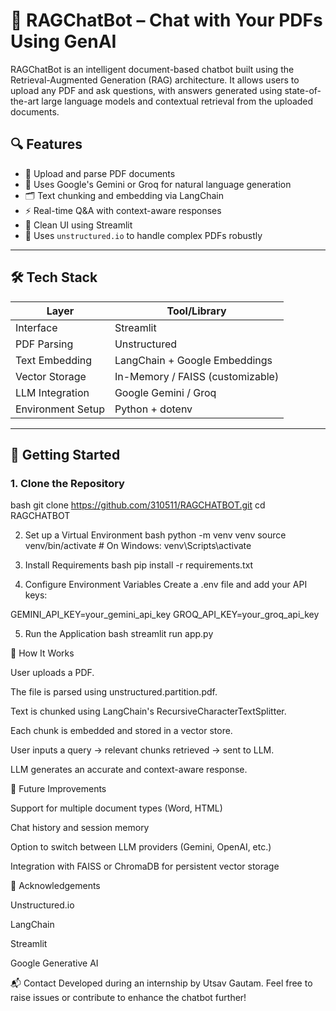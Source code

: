 # 🤖 RAGChatBot – Chat with Your PDFs Using GenAI

RAGChatBot is an intelligent document-based chatbot built using the Retrieval-Augmented Generation (RAG) architecture. It allows users to upload any PDF and ask questions, with answers generated using state-of-the-art large language models and contextual retrieval from the uploaded documents.

## 🔍 Features

- 📄 Upload and parse PDF documents
- 🧠 Uses Google's Gemini or Groq for natural language generation
- 🗂️ Text chunking and embedding via LangChain
- ⚡ Real-time Q&A with context-aware responses
- 🧱 Clean UI using Streamlit
- 🧾 Uses `unstructured.io` to handle complex PDFs robustly

---

## 🛠️ Tech Stack

| Layer             | Tool/Library                      |
|------------------|------------------------------------|
| Interface         | Streamlit                         |
| PDF Parsing       | Unstructured                      |
| Text Embedding    | LangChain + Google Embeddings     |
| Vector Storage    | In-Memory / FAISS (customizable)  |
| LLM Integration   | Google Gemini / Groq              |
| Environment Setup | Python + dotenv                   |

---

## 🚀 Getting Started

### 1. Clone the Repository

bash
git clone https://github.com/310511/RAGCHATBOT.git
cd RAGCHATBOT

2. Set up a Virtual Environment
bash
python -m venv venv
source venv/bin/activate  # On Windows: venv\Scripts\activate

3. Install Requirements
bash
pip install -r requirements.txt

4. Configure Environment Variables
Create a .env file and add your API keys:

GEMINI_API_KEY=your_gemini_api_key
GROQ_API_KEY=your_groq_api_key

5. Run the Application
bash
streamlit run app.py



🧠 How It Works

User uploads a PDF.

The file is parsed using unstructured.partition.pdf.

Text is chunked using LangChain's RecursiveCharacterTextSplitter.

Each chunk is embedded and stored in a vector store.

User inputs a query → relevant chunks retrieved → sent to LLM.

LLM generates an accurate and context-aware response.



🧩 Future Improvements

Support for multiple document types (Word, HTML)

Chat history and session memory

Option to switch between LLM providers (Gemini, OpenAI, etc.)

Integration with FAISS or ChromaDB for persistent vector storage



🙌 Acknowledgements

Unstructured.io

LangChain

Streamlit

Google Generative AI


📬 Contact
Developed during an internship by Utsav Gautam.
Feel free to raise issues or contribute to enhance the chatbot further!
